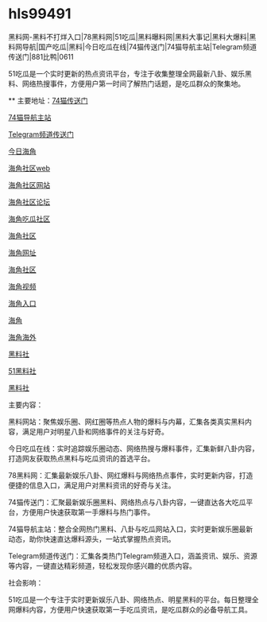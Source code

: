 # hls99491
黑料网-黑料不打烊入口|78黑料网|51吃瓜|黑料曝料网|黑料大事记|黑料大爆料|黑料网导航|国产吃瓜|黑料|今日吃瓜在线|74猫传送门|74猫导航主站|Telegram频道传送门|881比鸭|0611

51吃瓜是一个实时更新的热点资讯平台，专注于收集整理全网最新八卦、娱乐黑料、网络热搜事件，方便用户第一时间了解热门话题，是吃瓜群众的聚集地。

** 主要地址：<a href="https://74mao.com/">74猫传送门</a>

<a href="https://74mao.com/">74猫导航主站</a>

<a href="https://74mao.com/">Telegram频道传送门</a>

<a href="https://hj-229.pages.dev/">今日海角</a>

<a href="https://hj-230.pages.dev/">海角社区web</a>

<a href="https://hj-233.pages.dev/">海角社区网站</a>

<a href="https://hj-235.pages.dev/">海角社区论坛</a>

<a href="https://hj-237.pages.dev/">海角吃瓜社区</a>

<a href="https://hj-241.pages.dev/">海角社区</a>

<a href="https://hj-244.pages.dev/">海角网址</a>

<a href="https://hj-251.pages.dev/">海角社区</a>

<a href="https://hj-258.pages.dev/">海角视频</a>

<a href="https://hj-260.pages.dev/">海角入口</a>

<a href="https://hj-264.pages.dev/">海角</a>

<a href="https://hj-267.pages.dev/">海角海外</a>

<a href="https://hls-15.pages.dev/">黑料社</a>

<a href="https://hls-17.pages.dev/">51黑料社</a>

<a href="https://hls-19.pages.dev/">黑料社</a>

主要内容：

黑料网站：聚焦娱乐圈、网红圈等热点人物的爆料与内幕，汇集各类真实黑料内容，满足用户对明星八卦和网络事件的关注与好奇。

今日吃瓜在线：实时追踪娱乐圈动态、网络热搜与爆料事件，汇集新鲜八卦内容，打造网友获取热点黑料与吃瓜资讯的首选平台。

78黑料网：汇集最新娱乐八卦、网红爆料与网络热点事件，实时更新内容，打造便捷的信息入口，满足用户对黑料资讯的好奇与关注。

74猫传送门：汇聚最新娱乐圈黑料、网络热点与八卦内容，一键直达各大吃瓜平台，方便用户快速获取第一手爆料与热门事件。

74猫导航主站：整合全网热门黑料、八卦与吃瓜网站入口，实时更新娱乐圈最新动态，助你快速直达爆料源头，一站式掌握热点资讯。

Telegram频道传送门：汇集各类热门Telegram频道入口，涵盖资讯、娱乐、资源等内容，一键直达精彩频道，轻松发现你感兴趣的优质内容。

社会影响：

51吃瓜是一个专注于实时更新娱乐八卦、网络热点、明星黑料的平台。每日整理全网爆料内容，方便用户快速获取第一手吃瓜资讯，是吃瓜群众的必备导航工具。
